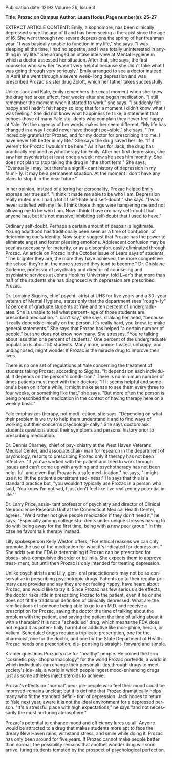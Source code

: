Publication date: 12/93
Volume 26, Issue 3

**Title: Prozac on Campus**
**Author: Laura Hodes**
**Page number(s): 25-27**

EXTRACT ARTICLE CONTENT:
Emily, a sophomore, has been 
clinically depressed since the age of II 
and has been seeing a therapist since 
the age of I6. She went through two 
severe depressions the spring of her 
freshman year. "I was basically unable 
to function in my life," she says. "I was 
sleeping all the time, I had no appetite, 
and I was totally uninterested in any-
thing in my life." She arranged an 
intake interview at Mental Hygiene in 
which a doctor assessed her situation. 
After that, she says, the first counselor 
who saw her "wasn't very helpful 
because she didn't take what I was 
going through very seriously." Emily 
arranged to see a doctor instead. In 
April she went through a severe week-
long depression and was prescribed 
Prozac's sister drug Zoloft, which her 
father takes successfully. 

Unlike Jack and Kate, Emily 
remembers the exact moment when 
she knew the drug had taken effect, 
four weeks after she began medication. 
"I still remember the moment when it 
started to work," she says. "I suddenly 
felt happy and I hadn't felt happy so 
long that for a moment I didn't know 
what I was feeling." She did not know 
what happiness felt like, a statement 
that echoes those of many Yale stu-
dents who complain they never feel 
happy at Yale. Yet the urgency of her 
words makes her seem different. "My 
life has changed in a way I could never 
have thought po~sible," she says. ''I'm 
incredibly grateful for Prozac, and for 
my doctor for prescribing it to me. I 
have never felt better in my life." She 
says the drug saved her life. "If it 
weren't for Prozac I wouldn't be here." 
As it has for Jack, the drug has 
practically replaced psychotherapy for 
Emily. After her first depression, she 
saw her psychiatrist at least once a 
week; now she sees him monthly. She 
does not plan to stop taking the drug 
in "the short term." She says, 
"Eventually I may, but there's a signifi-
cant history of depression in my fa.mi-
ly. It may be a permanent situation. At 
the moment I don't have any plans to 
stop it in the near future." 

In her opinion, instead of altering 
her personality, Prozac helped Emily 
express her true self. "I think it made 
me able to be who I am. Depression 
really muted me. I had a lot of self-hate 
and self-doubt," she says. "I was never 
satisfied with my life. I think those 
things were hampering me·and not 
allowing me to be who I am. Now I 
think I have ordinary self-doubt that 
anyone has, but it's not massive, 
inhibiting self-doubt that I used to 
have." 

Ordinary self-doubt. Perhaps a 
certain amount of despair is legitimate. 
Yo.ung adulthood has traditionally 
been seen as a time of confusion, of 
determining one's identity. Now sopte 
suggest that Prozac has the power to 
eliminate angst and foster pleasing 
emotions. Adolescent confusion may 
be seen as necessary for maturity, or as 
a discomfort easily eliminated through 
Prozac. An article on Prozac in the 
October issue of Lears says of students, 
"The brighter they are, the more they 
have achieved, the more competitive 
the school they're in, the more stressed 
they tend to become." Dr. Ghislaine 
Godenne, professor of psychiatry and 
director of counseling and psychiatric 
services at Johns Hopkins Universiry, 
told L~ar's that more than half of the 
students she has diagnosed with 
depression are prescribed Prozac. 

Dr. Lorraine Siggins, chief psychi-
atrist at UHS for five years and a 30-
year veteran of Mental Hygiene, states 
only that the department sees "rough-
ly" 12 percent of graduate students at 
Yale and ten percent of undergradu-
ates. She is unable to tell what percent-
age of those students are prescribed 
medication. "I can't say," she says, 
shaking her head, "because it really 
depends clinically on the person. It's 
really hard, you know, to make general 
statements." She says that Prozac has 
helped "a certain number of people," 
but she does not know how many. She 
stresses, "You're talking about less than 
one percent of students." One percent 
of the undergraduate population is 
about 50 students. Many more, unmo-
tivated, unhappy, and undiagnosed, 
might wonder if Prozac is the miracle 
drug to improve their lives. 

There is no one set of regulations 
at Yale concerning the treatment of 
students taking Prozac, according to 
Siggins. "It depends on each individu-
al. It depends on the person's condi-
tion." There is no minimum number 
of times patients must meet with their 
doctors. "If it seems helpful and some-
one's been on it for a while, it might 
make sense to see them every three to 
four weeks, or something like that," 
she says. "But more often the person is 
being prescribed the medication in the 
context of having therapy here on a 
weekly basis." 

Yale emphasizes therapy, not medi-
cation, she says. "Depending on what 
their problem is we try to help them 
understand it and to find ways of 
working out their concerns psychologi-
cally." She says doctors ask students 
questions about their symptoms and 
personal history prior to prescribing 
medication. 

Dr. Dennis Charney, chief of psy-
chiatry at the West Haven Veterans 
Medical Center, and associate chair-
man for research in the department of 
psychology, resorts to prescribing 
Prozac only if therapy has not been 
effective. "If you've worked with the 
patient and tried to work through 
issues and can't come up with anything 
and psychotherapy has not been help-
ful, and given that Prozac is a safe med-
ication," he says, "I might use it to 
lift the patient's persistent sad-
ness." He says that this is a 
standard practice but, "you 
wouldn't typically use Prozac 
in a person who said, 'You 
know I'm not sad, I just 
don't feel like I've realized 
my potential in life."' 

Dr. Larry Price, assis-
tant professor of psychiatry 
and 
director of Clinical 
Neuroscience Research Unit at the 
Connecticut Medical Health Center, 
agrees. "We'd rather not give people 
medication if they don't need it," he 
says. "Especially among college stu-
dents under unique stresses having to 
do with being away for the first time, 
being with a new peer group." In this 
case he favors talk therapy instead. 

Lilly spokesperson Kelly Weston 
offers, "For ethical reasons we can only 
promote the use of the medication for 
what it's indicated for-depression. " 
She adds t~at the FDA is determining 
if Prozac can be prescribed for obses-
sive-compulsive disorder or bulimia. 
She expects them to approve treat-
ment, but until then Prozac is only 
intended for treating depression. 

Unlike psychiatrists and Lilly, gen-
eral praccictioners may not be so con-
servative in prescribing psychotropic 
drugs. Patients go to their regular pri-
mary care provider and say they are not 
feeling happy, have heard about Prozac, 
and would like to try it. Since Prozac 
has few serious side effects, the doctor 
risks little in prescribing Prozac to the 
patient, even if he or she does not fit 
the traditional definition of clinically 
depressed. What are the ramifications 
of someone being able to go to an 
M.D. and receive a prescription for 
Prozac, saving the doctor the time of 
talking about the problem with the 
patient, and saving the patient the time 
of talking about it with a therapist? It is 
not a "scheduled" drug, which means 
the FDA does not regard it as poten-
tially harmful or addictive like mor-
phine, 
heroin, 
or 
Valium. 
Scheduled drugs require a 
triplicate prescription, 
one for the pharmicist, 
one for the doctor, 
and one for the State 
Department 
of 
Health. Prozac needs 
one prescription; dis-
pensing is straight-
forward and simple. 

Kramer questions 
Prozac's use for 
"healthy" people. 
He coined the term "cosmetic psy-
chopharmacology" for the world 
Prozac portends, a world in which 
individuals can change their personali-
ties through drugs to meet society's ide-
als, a world in which people ingest 
mood-enhancing drugs just as some 
athletes inject steroids to achieve. 

Prozac's effects on "normal" peo-
ple-people who feel their mood could 
be improved-remains unclear; but it 
is definite that Prozac dramatically 
helps many who fit the standard defini-
tion of depression. Jack hopes to return 
to Yale next year, aware it is not the 
ideal environment for a depressed per-
son. "It's a stressful place with high 
expectations," he says "and not neces-
sarily the most nurturing atmosphere." 

Prozac's potential to enhance 
mood and efficiency lures us all. 
Anyone would be attracted to a drug 
that makes students more apt to face 
the dreary New Haven rains, withstand 
stress, and smile while doing it. Prozac 
has only been around for five.years. If 
Prozac cannot make people better than 
normal, the possibility remains that 
another wonder drug will soon arrive, 
luring students tempted by the 
prospect of psychological perfection.